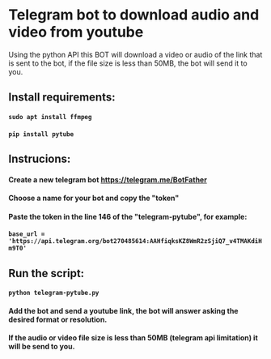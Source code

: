 # Telegram bot to download audio and video from youtube
Using the python API this BOT will download a video or audio of the link that is sent to the bot, if the file size is less than 50MB, the bot will send it to you.

## Install requirements:
#### `sudo apt install ffmpeg`
#### `pip install pytube`

## Instrucions:
#### Create a new telegram bot https://telegram.me/BotFather
#### Choose a name for your bot and copy the "token"
#### Paste the token in the line 146 of the "telegram-pytube", for example:
#### `base_url = 'https://api.telegram.org/bot270485614:AAHfiqksKZ8WmR2zSjiQ7_v4TMAKdiHm9T0'`
## Run the script:
#### `python telegram-pytube.py`
#### Add the bot and send a youtube link, the bot will answer asking the desired format or resolution.
#### If the audio or video file size is less than 50MB (telegram api limitation) it will be send to you.
